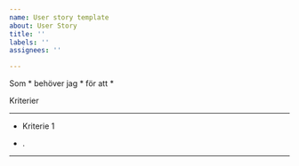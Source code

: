 ```yaml
---
name: User story template
about: User Story
title: ''
labels: ''
assignees: ''

---
```


Som * behöver jag * för att *


 Kriterier
***

- Kriterie 1

- .

****
